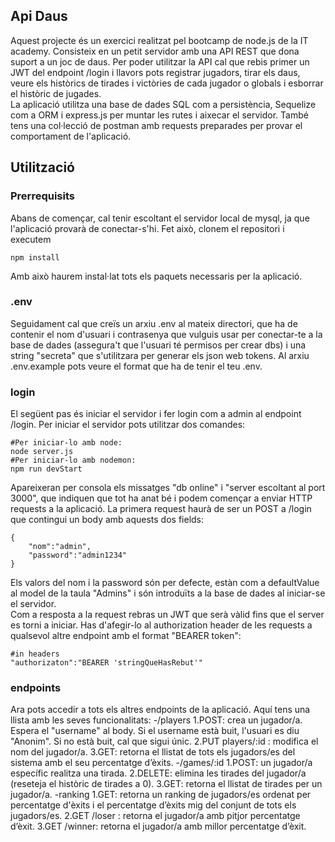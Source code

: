 ## Api Daus
Aquest projecte és un exercici realitzat pel bootcamp de node.js de la IT academy. Consisteix en un 
petit servidor amb una API REST que dona suport a un joc de daus. Per poder utilitzar la API cal que 
rebis primer un JWT del endpoint /login i llavors pots registrar jugadors, tirar els daus, 
veure els històrics de tirades i victòries de cada jugador o globals i esborrar el històric de jugades.
<br>
La aplicació utilitza una base de dades SQL com a persistència, Sequelize com a ORM i express.js per 
muntar les rutes i aixecar el servidor.
També tens una col·lecció de postman amb requests preparades per provar el comportament de l'aplicació.

## Utilització
### Prerrequisits
Abans de començar, cal tenir escoltant el servidor local de mysql, ja que l'aplicació provarà de 
conectar-s'hi. Fet això, clonem el repositori i executem
```shell
npm install
```
Amb això haurem instal·lat tots els paquets necessaris per la aplicació. 
### .env
Seguidament cal que creïs un arxiu .env al mateix directori, que ha de contenir el nom d'usuari i 
contrasenya que vulguis usar per conectar-te a la base de dades (assegura't que l'usuari té permisos 
per crear dbs) i una string "secreta" que s'utilitzara per generar els json web tokens. Al arxiu 
.env.example pots veure el format que ha de tenir el teu .env. 
### login
El següent pas és iniciar el servidor i fer login com a admin al endpoint /login. Per iniciar el 
servidor pots utilitzar dos comandes:
```shell
#Per iniciar-lo amb node:
node server.js
#Per iniciar-lo amb nodemon:
npm run devStart
```
Apareixeran per consola els missatges "db online" i "server escoltant al port 3000", que indiquen que 
tot ha anat bé i podem començar a enviar HTTP requests a la aplicació. La primera request haurà 
de ser un POST a /login que contingui un body amb aquests dos fields:
```shell
{
    "nom":"admin",
    "password":"admin1234"
}
```
Els valors del nom i la password són per defecte, estàn com a defaultValue al model de la taula 
"Admins" i són introduïts a la base de dades al iniciar-se el servidor.<br>
Com a resposta a la request rebras un JWT que serà vàlid fins que el server es torni a iniciar. 
Has d'afegir-lo al authorization header de les requests a qualsevol altre endpoint amb el format 
"BEARER token":
```shell
#in headers
"authorizaton":"BEARER 'stringQueHasRebut'"
```
### endpoints
Ara pots accedir a tots els altres endpoints de la aplicació. Aquí tens una llista amb les seves funcionalitats:
    -/players
        1.POST: crea un jugador/a. Espera el "username" al body. Si el username està buit, l'usuari es diu "Anonim". Si no està buit, cal que sigui únic.
        2.PUT players/:id : modifica el nom del jugador/a.
        3.GET: retorna el llistat de tots els jugadors/es del sistema amb el seu percentatge d’èxits.
    -/games/:id
        1.POST: un jugador/a específic realitza una tirada.
        2.DELETE: elimina les tirades del jugador/a (reseteja el històric de tirades a 0).
        3.GET: retorna el llistat de tirades per un jugador/a.
    -ranking
        1.GET: retorna un ranking de jugadors/es ordenat per percentatge d'èxits i el percentatge d’èxits mig del conjunt de tots els jugadors/es.
        2.GET /loser : retorna el jugador/a amb pitjor percentatge d’èxit.
        3.GET /winner: retorna el jugador/a amb millor percentatge d’èxit.

